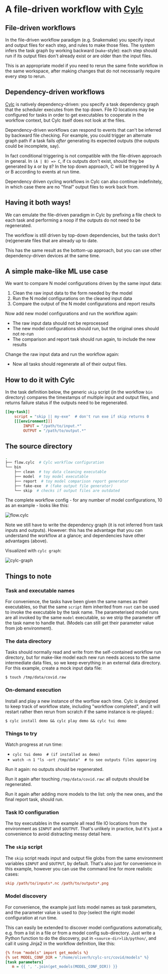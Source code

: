 # A file-driven workflow with [Cylc](http://www.cylc.org)

## File-driven workflows

In the file-driven workflow paradigm (e.g. Snakemake) you specify input and
output files for each step, and rules to make those files. The system infers
the task graph by working backward (`make`-style): each step should run if its
output files don't already exist or are older than the input files.

This is an appropriate model if you need to rerun the same finite workflow
in the same workspace, after making changes that do not necessarily require
every step to rerun.

## Dependency-driven workflows

[Cylc](http://www.cylc.org) is natively dependency-driven: you specify a task
dependency graph that the scheduler executes from the top down. File IO
locations may be configured for tasks in order to get executables to cooperate
in the workflow context, but Cylc itself does not look at the files.

Dependency-driven workflows can respond to events that can't be inferred by
backward file checking. For example, you could trigger an alternate graph path
if a task fails *after* generating its expected outputs (the outputs could be
incomplete, say).

In fact conditional triggering is not compatible with the file-driven approach
in general. In `(A | B) => C`, if `C`s outputs don't exist, should they be
generated by `A` or by `B`?  In the top down approach, C will be triggered 
by A or B according to events at run time.

Dependency driven cycling workflows in Cylc can also continue indefinitely, in
which case there are no "final" output files to work back from.

## Having it both ways!

We can emulate the file-driven paradigm in Cylc by prefixing a file check to
each task and performing a noop if the outputs do not need to be regenerated.

The workflow is still driven by top-down dependencies, but the tasks don't
(re)generate files that are already up to date.

This has the same result as the bottom-up approach, but you can use other
dependency-driven devices at the same time. 

## A simple make-like ML use case

We want to compare N model configurations driven by the same input data:
1. Clean the raw input data to the form needed by the model
2. Run the N model configurations on the cleaned input data
3. Compare the output of the N model configurations and report results

Now add new model configurations and run the workflow again:
- The raw input data should not be reprocessed
- The new model configurations should run, but the original ones should not re-run
- The comparison and report task should run again, to include the new results

Change the raw input data and run the workflow again:
- Now all tasks should regenerate all of their output files.

## How to do it with Cylc

In the task definition below, the generic `skip` script (in the workflow `bin`
directory) compares the timestamps of multiple input and output files, and
returns failure status if the outputs need to be regenerated.

```ini
[[my-task]]
    script = "skip || my-exe"  # don't run exe if skip returns 0
    [[[environment]]]
        INPUT = "/path/to/input.*"
        OUTPUT = "/path/to/output.*"
```

## The source directory

```bash
.
├── flow.cylc  # Cylc workflow configuration
└── bin
    ├── clean  # toy data cleaning executable
    ├── model  # toy model executable
    ├── report  # toy model comparison report generator
    ├── fake-exe  # (fake output file generator)
    └── skip  # checks if output files are outdated
```

The complete workflow config - for any number of model configurations, 10 as
an example - looks like this:

![flow.cylc](img/flow.png)

Note we still have to write the dependency graph (it is not inferred from task
inputs and outputs). However: this has the advantage that you can understand
the workflow at a glance; and dependencies have other advantages (above).

Visualized with `cylc graph`:

![cylc-graph](img/graph.png)

## Things to note

### Task and executable names

For convenience, the tasks have been given the same names as their executables,
so that the same `script` item inherited from `root` can be used to invoke the
executable by the task name. The parameterised model runs are all invoked by
the same `model` executable, so we strip the parameter off the task name to
handle that. (Models can still get their parameter value from job environment).

### The data directory

Tasks should normally read and write from the self-contained workflow run
directory, but for make-like model each new run needs access to the
same intermediate data files, so we keep everything in an external
data directory. For this example, create a mock input data file:

```console
$ touch /tmp/data/covid.raw
```

### On-demand execution

Install and play a new instance of the worflow each time. Cylc is designed to
keep track of workflow state, including "workflow completed", and it will
restart rather then rerun from scratch if the same instance is re-played.:
```console
$ cylc install demo && cylc play demo && cylc tui demo
```

### Things to try

Watch progress at run time:
- `cylc tui demo  # (if installed as demo)`
- `watch -n 1 "ls -ort /tmp/data"  # to see outputs files appearing`

Run it again: no outputs should be regenerated.

Run it again after touching `/tmp/data/covid.raw`: all outputs should be
regenerated.

Run it again after adding more models to the list: only the new ones, and the
final report task, should run.


### Task IO configuration

The toy executables in the example all read file IO locations from the
environment as `$INPUT` and `$OUTPUT`. That's unlikely in practice,
but it's just a convenience to avoid distracting messy detail here.


### The `skip` script

The `skip` script reads input and output file globs from the same environment
variables `$INPUT` and `$OUTPUT`, by default. That's also just for convenience
in this example, however you can use the command line for more realistic cases:

```ini
skip /path/to/inputs*.nc /path/to/outputs*.png
```

### Model discovery

For convenience, the example just lists model names as task parameters, and
the parameter value is used to (toy-)select the right model configuration at
run time.

This can easily be extended to discover model configurations automatically,
e.g. from a list in a file or from a model config sub-directory. Just
write a Python function to do the discovery, put in `<source-dir>lib/python/`,
and call it using Jinja2 in the workflow definition, like this:

```ini
{% from "models" import get_models %}
{% set MODEL_CONF_DIR = "/home/oliverh/cylc-src/covid/models" %}
[task parameters]
   m = {{ ', '.join(get_models(MODEL_CONF_DIR)) }}
```
